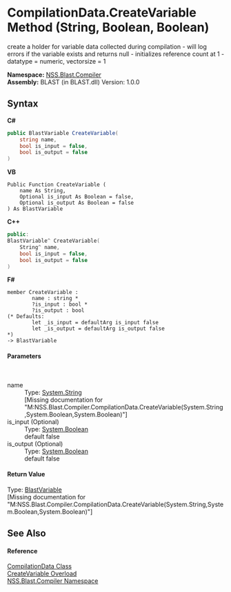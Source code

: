 # CompilationData.CreateVariable Method (String, Boolean, Boolean)
 

create a holder for variable data collected during compilation - will log errors if the variable exists and returns null - initializes reference count at 1 - datatype = numeric, vectorsize = 1

**Namespace:**&nbsp;<a href="26a25caa-f50b-92ad-f15c-dbb9db1493ae">NSS.Blast.Compiler</a><br />**Assembly:**&nbsp;BLAST (in BLAST.dll) Version: 1.0.0

## Syntax

**C#**<br />
``` C#
public BlastVariable CreateVariable(
	string name,
	bool is_input = false,
	bool is_output = false
)
```

**VB**<br />
``` VB
Public Function CreateVariable ( 
	name As String,
	Optional is_input As Boolean = false,
	Optional is_output As Boolean = false
) As BlastVariable
```

**C++**<br />
``` C++
public:
BlastVariable^ CreateVariable(
	String^ name, 
	bool is_input = false, 
	bool is_output = false
)
```

**F#**<br />
``` F#
member CreateVariable : 
        name : string * 
        ?is_input : bool * 
        ?is_output : bool 
(* Defaults:
        let _is_input = defaultArg is_input false
        let _is_output = defaultArg is_output false
*)
-> BlastVariable 

```


#### Parameters
&nbsp;<dl><dt>name</dt><dd>Type: <a href="https://docs.microsoft.com/dotnet/api/system.string" target="_blank" rel="noopener noreferrer">System.String</a><br />\[Missing <param name="name"/> documentation for "M:NSS.Blast.Compiler.CompilationData.CreateVariable(System.String,System.Boolean,System.Boolean)"\]</dd><dt>is_input (Optional)</dt><dd>Type: <a href="https://docs.microsoft.com/dotnet/api/system.boolean" target="_blank" rel="noopener noreferrer">System.Boolean</a><br />default false</dd><dt>is_output (Optional)</dt><dd>Type: <a href="https://docs.microsoft.com/dotnet/api/system.boolean" target="_blank" rel="noopener noreferrer">System.Boolean</a><br />default false</dd></dl>

#### Return Value
Type: <a href="f06b3ca6-6fc7-2463-b0e0-c8541bfc9d8d">BlastVariable</a><br />\[Missing <returns> documentation for "M:NSS.Blast.Compiler.CompilationData.CreateVariable(System.String,System.Boolean,System.Boolean)"\]

## See Also


#### Reference
<a href="52667f7e-8dc6-6543-e265-fdc90d6834fa">CompilationData Class</a><br /><a href="53423e44-36dd-99d5-0913-79fbc1ef88f0">CreateVariable Overload</a><br /><a href="26a25caa-f50b-92ad-f15c-dbb9db1493ae">NSS.Blast.Compiler Namespace</a><br />